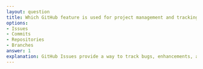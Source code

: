 ```yaml
---
layout: question
title: Which GitHub feature is used for project management and tracking tasks?
options:
- Issues
- Commits
- Repositories
- Branches
answer: 1
explanation: GitHub Issues provide a way to track bugs, enhancements, and other tasks. They can be assigned to users, labeled, and organized into milestones for project management.
---
```

